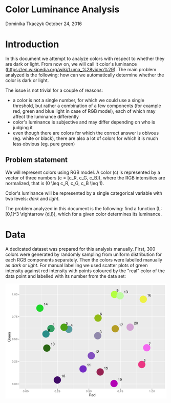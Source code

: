 Color Luminance Analysis
================
Dominika Tkaczyk
October 24, 2016

Introduction
============

In this document we attempt to analyze colors with respect to whether they are dark or light. From now on, we will call it color's luminance (<https://en.wikipedia.org/wiki/Luma_%28video%29>). The main problem analyzed is the following: how can we automatically determine whether the color is dark or light.

The issue is not trivial for a couple of reasons:

-   a color is not a single number, for which we could use a single threshold, but rather a combination of a few components (for example red, green and blue light in case of RGB model), each of which may affect the luminance differently
-   color's luminance is subjective and may differ depending on who is judging it
-   even though there are colors for which the correct answer is obivous (eg. white or black), there are also a lot of colors for which it is much less obvious (eg. pure green)

Problem statement
-----------------

We will represent colors using RGB model. A color \(c\) is represented by a vector of three numbers \(c = [c_R, c_G, c_B]\), where the RGB intensities are normalized, that is \(0 \leq c_R, c_G, c_B \leq 1\).

Color's luminance will be represented by a single categorical variable with two levels: *dark* and *light*.

The problem analyzed in this document is the following: find a function \(L: [0,1]^3 \rightarrow \{d,l\}\), which for a given color determines its luminance.

Data
====

A dedicated dataset was prepared for this analysis manually. First, 300 colors were generated by randomly sampling from uniform distribution for each RGB components separately. Then the colors were labelled manually as *dark* or *light*. For manual labelling we used scatter plots of green intensity against red intensity with points coloured by the "real" color of the data point and labelled with its number from the data set:

![](colorAnalysis_files/figure-markdown_github/unnamed-chunk-1-1.png)
